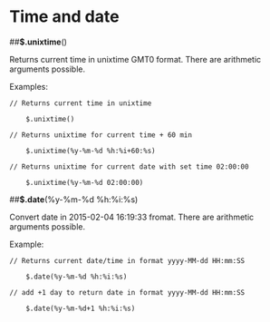 # Time and date


##**$.unixtime**()

Returns current time in unixtime GMT0 format. There are arithmetic arguments possible.

Examples:

    // Returns current time in unixtime

        $.unixtime()

    // Returns unixtime for current time + 60 min

        $.unixtime(%y-%m-%d %h:%i+60:%s)

    // Returns unixtime for current date with set time 02:00:00

        $.unixtime(%y-%m-%d 02:00:00)

##**$.date**(%y-%m-%d %h:%i:%s)

Convert date in 2015-02-04 16:19:33 fromat. There are arithmetic arguments possible.

Example:

    // Returns current date/time in format yyyy-MM-dd HH:mm:SS

        $.date(%y-%m-%d %h:%i:%s)

    // add +1 day to return date in format yyyy-MM-dd HH:mm:SS

        $.date(%y-%m-%d+1 %h:%i:%s)

